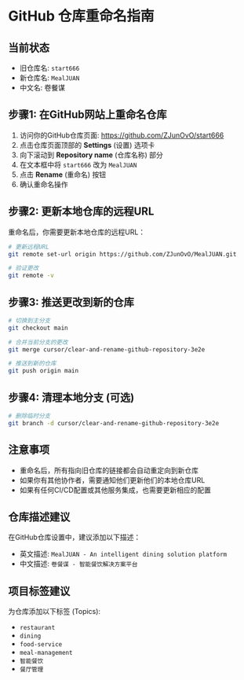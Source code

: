 # GitHub 仓库重命名指南

## 当前状态
- 旧仓库名: `start666`
- 新仓库名: `MealJUAN`
- 中文名: 卷餐谋

## 步骤1: 在GitHub网站上重命名仓库

1. 访问你的GitHub仓库页面: https://github.com/ZJunOvO/start666
2. 点击仓库页面顶部的 **Settings** (设置) 选项卡
3. 向下滚动到 **Repository name** (仓库名称) 部分
4. 在文本框中将 `start666` 改为 `MealJUAN`
5. 点击 **Rename** (重命名) 按钮
6. 确认重命名操作

## 步骤2: 更新本地仓库的远程URL

重命名后，你需要更新本地仓库的远程URL：

```bash
# 更新远程URL
git remote set-url origin https://github.com/ZJunOvO/MealJUAN.git

# 验证更改
git remote -v
```

## 步骤3: 推送更改到新的仓库

```bash
# 切换到主分支
git checkout main

# 合并当前分支的更改
git merge cursor/clear-and-rename-github-repository-3e2e

# 推送到新的仓库
git push origin main
```

## 步骤4: 清理本地分支 (可选)

```bash
# 删除临时分支
git branch -d cursor/clear-and-rename-github-repository-3e2e
```

## 注意事项

- 重命名后，所有指向旧仓库的链接都会自动重定向到新仓库
- 如果你有其他协作者，需要通知他们更新他们的本地仓库URL
- 如果有任何CI/CD配置或其他服务集成，也需要更新相应的配置

## 仓库描述建议

在GitHub仓库设置中，建议添加以下描述：
- 英文描述: `MealJUAN - An intelligent dining solution platform`
- 中文描述: `卷餐谋 - 智能餐饮解决方案平台`

## 项目标签建议

为仓库添加以下标签 (Topics):
- `restaurant`
- `dining`
- `food-service`
- `meal-management`
- `智能餐饮`
- `餐厅管理`